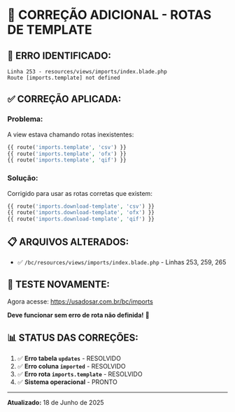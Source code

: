 # 🔧 CORREÇÃO ADICIONAL - ROTAS DE TEMPLATE

## 🐛 **ERRO IDENTIFICADO:**
```
Linha 253 - resources/views/imports/index.blade.php
Route [imports.template] not defined
```

## ✅ **CORREÇÃO APLICADA:**

### **Problema:**
A view estava chamando rotas inexistentes:
```php
{{ route('imports.template', 'csv') }}
{{ route('imports.template', 'ofx') }}  
{{ route('imports.template', 'qif') }}
```

### **Solução:**
Corrigido para usar as rotas corretas que existem:
```php
{{ route('imports.download-template', 'csv') }}
{{ route('imports.download-template', 'ofx') }}
{{ route('imports.download-template', 'qif') }}
```

## 📋 **ARQUIVOS ALTERADOS:**

- ✅ `/bc/resources/views/imports/index.blade.php` - Linhas 253, 259, 265

## 🧪 **TESTE NOVAMENTE:**

Agora acesse: https://usadosar.com.br/bc/imports

**Deve funcionar sem erro de rota não definida!** 🚀

## 📊 **STATUS DAS CORREÇÕES:**

1. ✅ **Erro tabela `updates`** - RESOLVIDO
2. ✅ **Erro coluna `imported`** - RESOLVIDO  
3. ✅ **Erro rota `imports.template`** - RESOLVIDO
4. ✅ **Sistema operacional** - PRONTO

---
**Atualizado:** 18 de Junho de 2025
